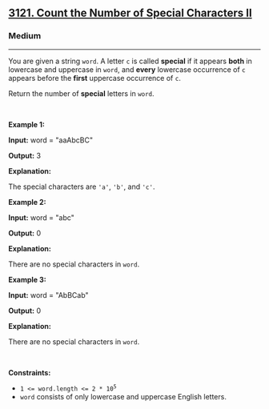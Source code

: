 <h2><a href="https://leetcode.com/problems/count-the-number-of-special-characters-ii/">3121. Count the Number of Special Characters II</a></h2><h3>Medium</h3><hr><div bis_skin_checked="1"><p>You are given a string <code>word</code>. A letter&nbsp;<code>c</code> is called <strong>special</strong> if it appears <strong>both</strong> in lowercase and uppercase in <code>word</code>, and <strong>every</strong> lowercase occurrence of <code>c</code> appears before the <strong>first</strong> uppercase occurrence of <code>c</code>.</p>

<p>Return the number of<em> </em><strong>special</strong> letters<em> </em>in<em> </em><code>word</code>.</p>

<p>&nbsp;</p>
<p><strong class="example">Example 1:</strong></p>

<div class="example-block" bis_skin_checked="1">
<p><strong>Input:</strong> <span class="example-io">word = "aaAbcBC"</span></p>

<p><strong>Output:</strong> <span class="example-io">3</span></p>

<p><strong>Explanation:</strong></p>

<p>The special characters are <code>'a'</code>, <code>'b'</code>, and <code>'c'</code>.</p>
</div>

<p><strong class="example">Example 2:</strong></p>

<div class="example-block" bis_skin_checked="1">
<p><strong>Input:</strong> <span class="example-io">word = "abc"</span></p>

<p><strong>Output:</strong> <span class="example-io">0</span></p>

<p><strong>Explanation:</strong></p>

<p>There are no special characters in <code>word</code>.</p>
</div>

<p><strong class="example">Example 3:</strong></p>

<div class="example-block" bis_skin_checked="1">
<p><strong>Input:</strong> <span class="example-io">word = "AbBCab"</span></p>

<p><strong>Output:</strong> <span class="example-io">0</span></p>

<p><strong>Explanation:</strong></p>

<p>There are no special characters in <code>word</code>.</p>
</div>

<p>&nbsp;</p>
<p><strong>Constraints:</strong></p>

<ul>
	<li><code>1 &lt;= word.length &lt;= 2 * 10<sup>5</sup></code></li>
	<li><code>word</code> consists of only lowercase and uppercase English letters.</li>
</ul>
</div>